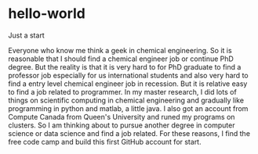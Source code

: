 # hello-world
Just a start

Everyone who know me think a geek in chemical engineering. So it is reasonable that I should find a chemical engineer job or continue PhD degree. But the reality is that it is very hard to for PhD graduate to find a professor job especially for us international students and also very hard to find a entry level chemical engineer job in recession. But it is relative easy to find a job related to programmer. In my master research, I did lots of things on scientific computing in chemical engineering and gradually like programming in python and matlab, a little java. I also got an account from Compute Canada from Queen's University and runed my programs on clusters. So I am thinking about to pursue another degree in computer science or data science and find a job related. For these reasons, I find the free code camp and build this first GitHub account for start.  

